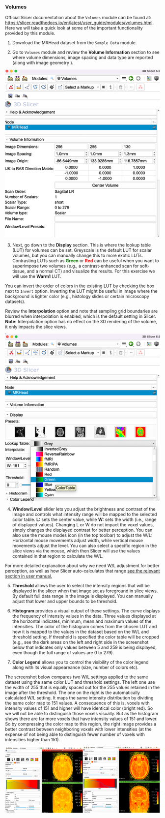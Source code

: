 ### Volumes

Official Slicer documentation about the `Volumes` module can be found at: https://slicer.readthedocs.io/en/latest/user_guide/modules/volumes.html. Here we will take a quick look at some of the important functionality provided by this module.

1. Download the MRHead dataset from the `Sample Data` module. 

2. Go to `Volumes` module and review the **Volume Information** section to see where volume dimensions, image spacing and data type are reported (along with image geometry ).

<img src="./1.png" width="512" />

3. Next, go down to the **Display** section. This is where the lookup table (LUT) for volumes can be set. Greyscale is the default LUT for scalar volumes, but you can manually change this to more exotic LUTs. Contrasting LUTs such as <span style="color:green"> **Green**</span> or <span style="color:red"> **Red**</span> can be useful when you want to superimpose two volumes (e.g., a contrast-enhanced scan for soft-tissue, and a normal CT) and visualize the results. For this exercise we will use the **Warm1** LUT.

You can invert the order of colors in the existing LUT by checking the box next to `Invert` option. Inverting the LUT might be useful in image where the background is lighter color (e.g., histology slides or certain microscopy datasets).

Review the **Interpolation** option and note that sampling grid boundaries are blurred when interpolation is enabled, which is the default setting in Slicer. **Note:** Interpolation option has no effect on the 3D rendering of the volume, it only impacts the slice views.

<img src="./2.png" width="512" />

4. **Window/Level** slider lets you adjust the brightness and contrast of the image and controls what intensity range will be mapped to the selected color table. **L:** sets the center value, while **W:** sets the width (i.e., range of displayed values). Changing L or W  do not impact the voxel values, simply changes the displayed contrast for better perception. You can also use the mouse modes icon (in the top toolbar) to adjust the W/L: Horizontal mouse movements adjust width, while vertical mouse movements adjust the level. You can also select a specific region in the slice views via the mouse, which then Slicer will use the values contained in that region to calculate the W/L. 

For more detailed explanation about why we need W/L adjustment for better perception, as well as how Slicer auto-calculates that range [see the relevant section in user manual.](https://slicer.readthedocs.io/en/latest/user_guide/user_interface.html#adjusting-image-window-level) 

5. **Threshold** allows the user to select the intensity regions that will be displayed in the slicer when that image set as foreground in slice views. By default full data range in the image is displayed. You can manually adjust that lower and upper bounds to be threshold. 

6. **Histogram** provides a visual output of these settings. The curve displays the frequency of intensity values in the data. Three values displayed at the horizontal indicates, minimum, mean and maximum values of the intensities. The color of the histogram comes from the chosen LUT and how it is mapped to the values in the dataset based on the W/L and threshold setting. If threshold is specified the color table will be cropped (e.g., see the dark areas on the left and right side in the screenshot below that indicates only values between 5 and 259 is being displayed, even though the full range of values are 0 to 279).
7. **Color Legend** allows you to control the visibility of the color legend along with its visual appeareance (size, number of colors etc). 

The screenshot below compares two W/L settings applied to the same dataset using the same color LUT and threshold settings. The left one use the width of 255 that is equally spaced out for the 255 values retained in the image after the threshold. The one on the right is the automatically calculated W/L setting. It maps the same intensity distribution by dividing the same color map to 151 values. A consequence of this is, voxels with intensity values of 151 and higher will have identical color (bright red). So we will not be able to distinguish those voxels visually. But as the histogram shows there are far more voxels that have intensity values of 151 and lower. So by compressing the color map to this region, the right image provides a better contrast between neighboring voxels with lower intensities (at the expense of not being able to distinguish fewer number of voxels with intensities higher than 151).  

<img src="./3.png" width="1200">

